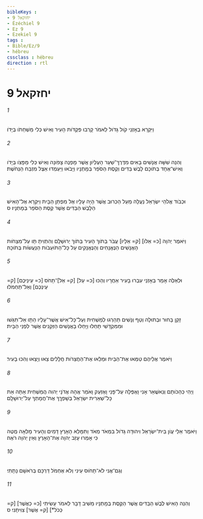 ```yaml
---
bibleKeys : 
- יחזקאל 9
- Ézéchiel 9
- Ez 9
- Ezekiel 9
tags : 
- Bible/Ez/9
- hébreu
cssclass : hébreu
direction : rtl
---
```


# יחזקאל 9

###### 1
וַיִּקְרָא בְאָזְנַי קֹול גָּדֹול לֵאמֹר קָרְבוּ פְּקֻדֹּות הָעִיר וְאִישׁ כְּלִי מַשְׁחֵתֹו בְּיָדֹו׃
###### 2
וְהִנֵּה שִׁשָּׁה אֲנָשִׁים בָּאִים מִדֶּרֶךְ־שַׁעַר הָעֶלְיֹון אֲשֶׁר מָפְנֶה צָפֹונָה וְאִישׁ כְּלִי מַפָּצֹו בְּיָדֹו וְאִישׁ־אֶחָד בְּתֹוכָם לָבֻשׁ בַּדִּים וְקֶסֶת הַסֹּפֵר בְּמָתְנָיו וַיָּבֹאוּ וַיַּעַמְדוּ אֵצֶל מִזְבַּח הַנְּחֹשֶׁת׃
###### 3
וּכְבֹוד אֱלֹהֵי יִשְׂרָאֵל נַעֲלָה מֵעַל הַכְּרוּב אֲשֶׁר הָיָה עָלָיו אֶל מִפְתַּן הַבָּיִת וַיִּקְרָא אֶל־הָאִישׁ הַלָּבֻשׁ הַבַּדִּים אֲשֶׁר קֶסֶת הַסֹּפֵר בְּמָתְנָיו׃ ס
###### 4
וַיֹּאמֶר יְהוָה [כ= אֵלֹו] [ק= אֵלָיו] עֲבֹר בְּתֹוךְ הָעִיר בְּתֹוךְ יְרוּשָׁלִָם וְהִתְוִיתָ תָּו עַל־מִצְחֹות הָאֲנָשִׁים הַנֶּאֱנָחִים וְהַנֶּאֱנָקִים עַל כָּל־הַתֹּועֵבֹות הַנַּעֲשֹׂות בְּתֹוכָהּ׃
###### 5
וּלְאֵלֶּה אָמַר בְּאָזְנַי עִבְרוּ בָעִיר אַחֲרָיו וְהַכּוּ [כ= עַל] [ק= אַל]־תָּחֹס [כ= עֵינֵיכֶם] [ק= עֵינְכֶם] וְאַל־תַּחְמֹלוּ׃
###### 6
זָקֵן בָּחוּר וּבְתוּלָה וְטַף וְנָשִׁים תַּהַרְגוּ לְמַשְׁחִית וְעַל־כָּל־אִישׁ אֲשֶׁר־עָלָיו הַתָּו אַל־תִּגַּשׁוּ וּמִמִּקְדָּשִׁי תָּחֵלּוּ וַיָּחֵלּוּ בָּאֲנָשִׁים הַזְּקֵנִים אֲשֶׁר לִפְנֵי הַבָּיִת׃
###### 7
וַיֹּאמֶר אֲלֵיהֶם טַמְּאוּ אֶת־הַבַּיִת וּמַלְאוּ אֶת־הַחֲצֵרֹות חֲלָלִים צֵאוּ וְיָצְאוּ וְהִכּוּ בָעִיר׃
###### 8
וַיְהִי כְּהַכֹּותָם וְנֵאשֲׁאַר אָנִי וָאֶפְּלָה עַל־פָּנַי וָאֶזְעַק וָאֹמַר אֲהָהּ אֲדֹנָי יְהוִה הֲמַשְׁחִית אַתָּה אֵת כָּל־שְׁאֵרִית יִשְׂרָאֵל בְּשָׁפְךְּךָ אֶת־חֲמָתְךָ עַל־יְרוּשָׁלִָם׃
###### 9
וַיֹּאמֶר אֵלַי עֲוֹן בֵּית־יִשְׂרָאֵל וִיהוּדָה גָּדֹול בִּמְאֹד מְאֹד וַתִּמָּלֵא הָאָרֶץ דָּמִים וְהָעִיר מָלְאָה מֻטֶּה כִּי אָמְרוּ עָזַב יְהוָה אֶת־הָאָרֶץ וְאֵין יְהוָה רֹאֶה׃
###### 10
וְגַם־אֲנִי לֹא־תָחֹוס עֵינִי וְלֹא אֶחְמֹל דַּרְכָּם בְּרֹאשָׁם נָתָתִּי׃
###### 11
וְהִנֵּה הָאִישׁ לְבֻשׁ הַבַּדִּים אֲשֶׁר הַקֶּסֶת בְּמָתְנָיו מֵשִׁיב דָּבָר לֵאמֹר עָשִׂיתִי [כ= כַאֲשֶׁר] [ק= כְּכֹל*] [ק= אֲשֶׁר] צִוִּיתָנִי׃ ס
